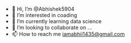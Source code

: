 - 👋 Hi, I’m @Abhishek5904
- 👀 I’m interested in coading
- 🌱 I’m currently learning data science
- 💞️ I’m looking to collaborate on ...
- 📫 How to reach me iamabhii1435@gmail.com

<!---
Abhishek5904/Abhishek5904 is a ✨ special ✨ repository because its `README.md` (this file) appears on your GitHub profile.
You can click the Preview link to take a look at your changes.
--->
